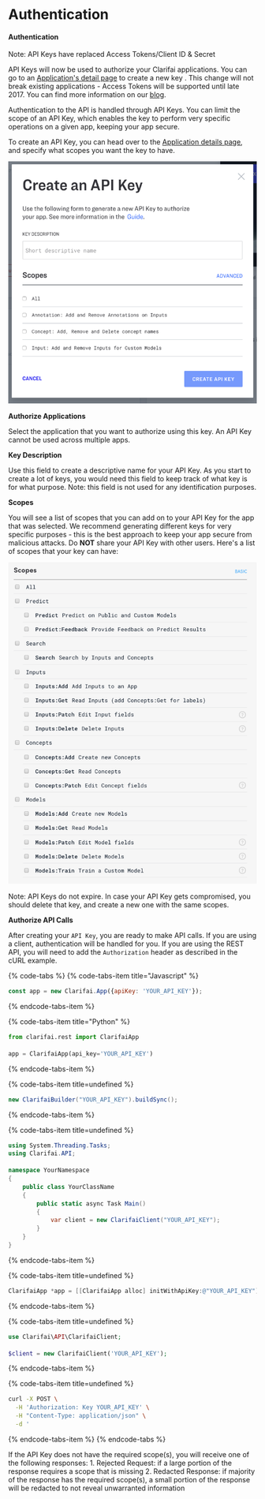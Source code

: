 # Authentication

#### Authentication

Note: API Keys have replaced Access Tokens/Client ID & Secret

API Keys will now be used to authorize your Clarifai applications. You can go to an [Application's detail page](https://portal.clarifai.com/apps) to create a new key . This change will not break existing applications - Access Tokens will be supported until late 2017. You can find more information on our [blog](http://blog.clarifai.com/introducing-api-keys-a-safer-way-to-authenticate-your-applications).

Authentication to the API is handled through API Keys. You can limit the scope of an API Key, which enables the key to perform very specific operations on a given app, keeping your app secure.

To create an API Key, you can head over to the [Application details page](https://portal.clarifai.com/apps), and specify what scopes you want the key to have.

![api keys](/images/apikey-screen.png)

**Authorize Applications**

Select the application that you want to authorize using this key. An API Key cannot be used across multiple apps.

**Key Description**

Use this field to create a descriptive name for your API Key. As you start to create a lot of keys, you would need this field to keep track of what key is for what purpose. Note: this field is not used for any identification purposes.

**Scopes**

You will see a list of scopes that you can add on to your API Key for the app that was selected. We recommend generating different keys for very specific purposes - this is the best approach to keep your app secure from malicious attacks. Do **NOT** share your API Key with other users. Here's a list of scopes that your key can have:

![scope](/images/keys.png)

Note: API Keys do not expire. In case your API Key gets compromised, you should delete that key, and create a new one with the same scopes.

**Authorize API Calls**

After creating your `API Key`, you are ready to make API calls. If you are using a client, authentication will be handled for you. If you are using the REST API, you will need to add the `Authorization` header as described in the cURL example.

{% code-tabs %}
{% code-tabs-item title="Javascript" %}
```javascript
const app = new Clarifai.App({apiKey: 'YOUR_API_KEY'});
```
{% endcode-tabs-item %}

{% code-tabs-item title="Python" %}
```python
from clarifai.rest import ClarifaiApp

app = ClarifaiApp(api_key='YOUR_API_KEY')
```
{% endcode-tabs-item %}

{% code-tabs-item title=undefined %}
```java
new ClarifaiBuilder("YOUR_API_KEY").buildSync();
```
{% endcode-tabs-item %}

{% code-tabs-item title=undefined %}
```csharp
using System.Threading.Tasks;
using Clarifai.API;

namespace YourNamespace
{
    public class YourClassName
    {
        public static async Task Main()
        {
            var client = new ClarifaiClient("YOUR_API_KEY");
        }
    }
}
```
{% endcode-tabs-item %}

{% code-tabs-item title=undefined %}
```objectivec
ClarifaiApp *app = [[ClarifaiApp alloc] initWithApiKey:@"YOUR_API_KEY"];

```
{% endcode-tabs-item %}

{% code-tabs-item title=undefined %}
```php
use Clarifai\API\ClarifaiClient;

$client = new ClarifaiClient('YOUR_API_KEY');
```
{% endcode-tabs-item %}

{% code-tabs-item title=undefined %}
```bash
curl -X POST \
  -H 'Authorization: Key YOUR_API_KEY' \
  -H "Content-Type: application/json" \
  -d '
```
{% endcode-tabs-item %}
{% endcode-tabs %}



If the API Key does not have the required scope\(s\), you will receive one of the following responses: 1. Rejected Request: if a large portion of the response requires a scope that is missing 2. Redacted Response: if majority of the response has the required scope\(s\), a small portion of the response will be redacted to not reveal unwarranted information

